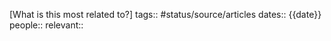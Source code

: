 [What is this most related to?]
tags:: #status/source/articles 
dates:: {{date}}
people:: 
relevant::